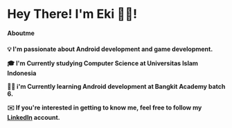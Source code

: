 # Hey There! I'm Eki 🙌🏻! 

<b>Aboutme<h4><b>

💡 I'm passionate about Android development and game development.

🎓 I'm Currently studying Computer Science at Universitas Islam Indonesia

👨‍💻 i'm Currently learning Android development at Bangkit Academy batch 6.

✉️ If you're interested in getting to know me, feel free to follow my [LinkedIn]() account.
